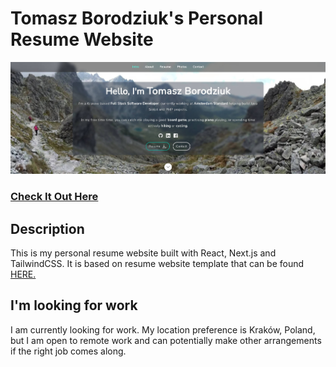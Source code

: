 # Tomasz Borodziuk's Personal Resume Website

![ReactJS Resume Website](resume-screenshot.jpg?raw=true "Tomasz Borodziuk's personal resume website")

### <a href="https://tboro.vercel.app/">Check It Out Here</a>

## Description

This is my personal resume website built with React, Next.js and TailwindCSS. It is based on resume website template that can be found <a href="https://github.com/tbakerx/react-resume-template">HERE.</a>

## I'm looking for work

I am currently looking for work. My location preference is Kraków, Poland, but I am open to remote work and can potentially make other arrangements if the right job comes along.
